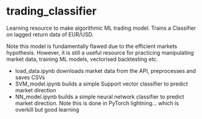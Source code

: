 # trading_classifier
Learning resource to make algorithmic ML trading model. Trains a Classifier on lagged return data of EUR/USD.

Note this model is fundamentally flawed due to the efficient markets hypothesis. However, it is still a useful resource for practicing manipulating market data, training ML models, vectorised backtesting etc.  

* load_data.ipynb downloads market data from the API, preprocesses and saves CSVs
* SVM_model.ipynb builds a simple Support vector classifier to predict market direction
* NN_model.ipynb builds a simple neural network classifier to predict market direction. Note this is done in PyTorch lightning... which is overkill but good learning